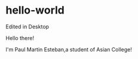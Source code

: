 # hello-world
Edited in Desktop

Hello there!

I'm Paul Martin Esteban,a student of Asian College!


